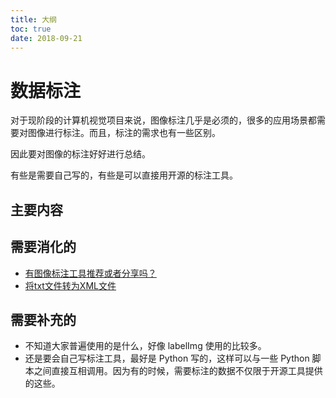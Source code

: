 ```yaml
---
title: 大纲
toc: true
date: 2018-09-21
---
```

# 数据标注

对于现阶段的计算机视觉项目来说，图像标注几乎是必须的，很多的应用场景都需要对图像进行标注。而且，标注的需求也有一些区别。

因此要对图像的标注好好进行总结。

有些是需要自己写的，有些是可以直接用开源的标注工具。


## 主要内容



## 需要消化的


- [有图像标注工具推荐或者分享吗？](https://www.zhihu.com/question/30626971)
- [将txt文件转为XML文件](https://blog.csdn.net/Charel_CHEN/article/details/72793365?utm_source=copy)


## 需要补充的

- 不知道大家普遍使用的是什么，好像 labelImg 使用的比较多。
- 还是要会自己写标注工具，最好是 Python 写的，这样可以与一些 Python 脚本之间直接互相调用。因为有的时候，需要标注的数据不仅限于开源工具提供的这些。
